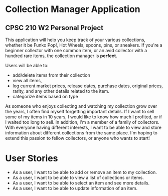 # Collection Manager Application

## CPSC 210 W2 Personal Project

This application will help you keep track of your various collections, whether it be Funko Pop!, Hot Wheels, spoons, 
pins, or sneakers. If you're a beginner collector with one common item, or an avid collector with a hundred rare items, 
the collection manager is **perfect**. 

Users will be able to: 
- add/delete items from their collection
- view all items, 
- log current market prices, release dates, purchase dates, original prices, rarity, and any other details related to the 
item.
- categorize items based on type

As someone who enjoys collecting and watching my collection grow over the years, I often find myself forgetting 
important details. If I want to sell some of my items in 10 years, I would like to know how much I profited, or if I 
waited too long to sell. In addition, I'm a member of a family of collectors. With everyone having different interests,
I want to be able to view and store information about different collections from the same place. I'm hoping to extend
this passion to fellow collectors, or anyone who wants to start!

# User Stories

- As a user, I want to be able to add or remove an item to my collection.
- As a user, I want to be able to view a list of collections or items.
- As a user, I want to be able to select an item and see more details.
- As a user, I want to be able to update information of an item.